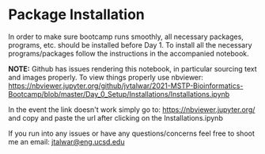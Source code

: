 # Package Installation

In order to make sure bootcamp runs smoothly, all necessary packages, programs, etc. should be installed before Day 1. To install all the necessary programs/packages follow the instructions in the accompanied notebook. 

**NOTE:** Github has issues rendering this notebook, in particular sourcing text and images properly. To view things properly use nbviewer: https://nbviewer.jupyter.org/github/jvtalwar/2021-MSTP-Bioinformatics-Bootcamp/blob/master/Day_0_Setup/Installations/Installations.ipynb

In the event the link doesn't work simply go to: https://nbviewer.jupyter.org/ and copy and paste the url after clicking on the Installations.ipynb 

If you run into any issues or have any questions/concerns feel free to shoot me an email: jtalwar@eng.ucsd.edu